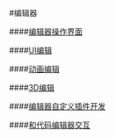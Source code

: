 #编辑器


####[编辑器操作界面](../Editor/UIOverview/zh.md)

####[UI编辑](../UI/Directory/zh.md)

####[动画编辑](../Animation/Directory/zh.md) 

####[3D编辑](../3D/Directory/zh.md) 

####[编辑器自定义插件开发](../Extend/Directory/zh.md) 

####[和代码编辑器交互](../HowToCode/Directory/zh.md) 
